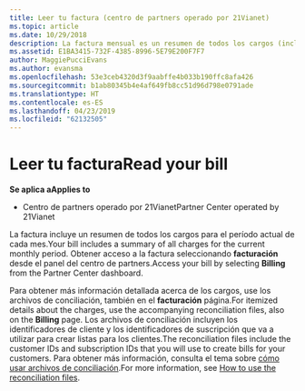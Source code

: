 ```yaml
---
title: Leer tu factura (centro de partners operado por 21Vianet)
ms.topic: article
ms.date: 10/29/2018
description: La factura mensual es un resumen de todos los cargos (incluidos el programa, los productos y los clientes) para el período mensual actual. Tener acceso a la factura desde el panel del portal centro de partners.
ms.assetid: E1BA3415-732F-4385-8996-5E79E200F7F7
author: MaggiePucciEvans
ms.author: evansma
ms.openlocfilehash: 53e3ceb4320d3f9aabffe4b033b190ffc8afa426
ms.sourcegitcommit: b1ab80345b4e4af649fb8cc51d96d798e0791ade
ms.translationtype: HT
ms.contentlocale: es-ES
ms.lasthandoff: 04/23/2019
ms.locfileid: "62132505"
---
```

# <a name="read-your-bill"></a><span data-ttu-id="8d88b-104">Leer tu factura</span><span class="sxs-lookup"><span data-stu-id="8d88b-104">Read your bill</span></span>

<span data-ttu-id="8d88b-105">**Se aplica a**</span><span class="sxs-lookup"><span data-stu-id="8d88b-105">**Applies to**</span></span>

-   <span data-ttu-id="8d88b-106">Centro de partners operado por 21Vianet</span><span class="sxs-lookup"><span data-stu-id="8d88b-106">Partner Center operated by 21Vianet</span></span>


<span data-ttu-id="8d88b-107">La factura incluye un resumen de todos los cargos para el período actual de cada mes.</span><span class="sxs-lookup"><span data-stu-id="8d88b-107">Your bill includes a summary of all charges for the current monthly period.</span></span> <span data-ttu-id="8d88b-108">Obtener acceso a la factura seleccionando **facturación** desde el panel del centro de partners.</span><span class="sxs-lookup"><span data-stu-id="8d88b-108">Access your bill by selecting **Billing** from the Partner Center dashboard.</span></span>

<span data-ttu-id="8d88b-109">Para obtener más información detallada acerca de los cargos, use los archivos de conciliación, también en el **facturación** página.</span><span class="sxs-lookup"><span data-stu-id="8d88b-109">For itemized details about the charges, use the accompanying reconciliation files, also on the **Billing** page.</span></span> <span data-ttu-id="8d88b-110">Los archivos de conciliación incluyen los identificadores de cliente y los identificadores de suscripción que va a utilizar para crear listas para los clientes.</span><span class="sxs-lookup"><span data-stu-id="8d88b-110">The reconciliation files include the customer IDs and subscription IDs that you will use to create bills for your customers.</span></span> <span data-ttu-id="8d88b-111">Para obtener más información, consulta el tema sobre [cómo usar archivos de conciliación](use-the-reconciliation-files.md).</span><span class="sxs-lookup"><span data-stu-id="8d88b-111">For more information, see [How to use the reconciliation files](use-the-reconciliation-files.md).</span></span>


 

 

 




